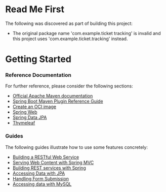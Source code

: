 # Read Me First
The following was discovered as part of building this project:

* The original package name 'com.example.ticket tracking' is invalid and this project uses 'com.example.ticket.tracking' instead.

# Getting Started

### Reference Documentation
For further reference, please consider the following sections:

* [Official Apache Maven documentation](https://maven.apache.org/guides/index.html)
* [Spring Boot Maven Plugin Reference Guide](https://docs.spring.io/spring-boot/docs/3.0.1/maven-plugin/reference/html/)
* [Create an OCI image](https://docs.spring.io/spring-boot/docs/3.0.1/maven-plugin/reference/html/#build-image)
* [Spring Web](https://docs.spring.io/spring-boot/docs/3.0.1/reference/htmlsingle/#web)
* [Spring Data JPA](https://docs.spring.io/spring-boot/docs/3.0.1/reference/htmlsingle/#data.sql.jpa-and-spring-data)
* [Thymeleaf](https://docs.spring.io/spring-boot/docs/3.0.1/reference/htmlsingle/#web.servlet.spring-mvc.template-engines)

### Guides
The following guides illustrate how to use some features concretely:

* [Building a RESTful Web Service](https://spring.io/guides/gs/rest-service/)
* [Serving Web Content with Spring MVC](https://spring.io/guides/gs/serving-web-content/)
* [Building REST services with Spring](https://spring.io/guides/tutorials/rest/)
* [Accessing Data with JPA](https://spring.io/guides/gs/accessing-data-jpa/)
* [Handling Form Submission](https://spring.io/guides/gs/handling-form-submission/)
* [Accessing data with MySQL](https://spring.io/guides/gs/accessing-data-mysql/)

